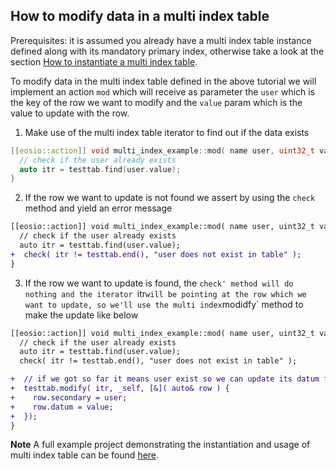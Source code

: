 ## How to modify data in a multi index table

Prerequisites: it is assumed you already have a multi index table instance defined along with its mandatory primary index, otherwise take a look at the section [How to instantiate a multi index table](./how-to-instantiate-a-multi-index-table.md).

To modify data in the multi index table defined in the above tutorial we will implement an action `mod` which will receive as parameter the `user` which is the key of the row we want to modify and the `value` param which is the value to update with the row.

1. Make use of the multi index table iterator to find out if the data exists
```cpp
[[eosio::action]] void multi_index_example::mod( name user, uint32_t value ) {
  // check if the user already exists
  auto itr = testtab.find(user.value);
}
```

2. If the row we want to update is not found we assert by using the `check` method and yield an error message
```diff
[[eosio::action]] void multi_index_example::mod( name user, uint32_t value ) {
  // check if the user already exists
  auto itr = testtab.find(user.value);
+  check( itr != testtab.end(), "user does not exist in table" );
}
```

3. If the row we want to update is found, the `check' method will do nothing and the iterator `itr` will be pointing at the row which we want to update, so we'll use the multi index `modidfy` method to make the update like below

```diff
[[eosio::action]] void multi_index_example::mod( name user, uint32_t value ) {
  // check if the user already exists
  auto itr = testtab.find(user.value);
  check( itr != testtab.end(), "user does not exist in table" );

+  // if we got so far it means user exist so we can update its datum field
+  testtab.modify( itr, _self, [&]( auto& row ) {
+    row.secondary = user;
+    row.datum = value;
+  });
}
```

__Note__
A full example project demonstrating the instantiation and usage of multi index table can be found [here](https://github.com/EOSIO/eosio.cdt/tree/master/examples/multi_index_example).